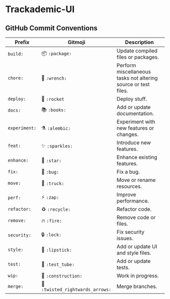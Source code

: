 # Trackademic-UI

## GitHub Commit Conventions

| Prefix        | Gitmoji          | Description                                            |
|---------------|------------------|--------------------------------------------------------|
| `build:`      | 📦 `:package:`    | Update compiled files or packages.                    |
| `chore:`      | 🔧 `:wrench:`     | Perform miscellaneous tasks not altering source or test files. |
| `deploy:`     | 🚀 `:rocket`      | Deploy stuff.                                         |
| `docs:`       | 📚 `:books:`      | Add or update documentation.                          |
| `experiment:` | ⚗️ `:alembic:`    | Experiment with new features or changes.              |
| `feat:`       | ✨ `:sparkles:`   | Introduce new features.                               |
| `enhance:`    | 🌟 `:star:`       | Enhance existing features.                            |
| `fix:`        | 🐛 `:bug:`        | Fix a bug.                                            |
| `move:`       | 🚚 `:truck:`      | Move or rename resources.                             |
| `perf:`       | ⚡ `:zap:`        | Improve performance.                                  |
| `refactor:`   | ♻️ `:recycle:`    | Refactor code.                                        |
| `remove:`     | 🔥 `:fire:`       | Remove code or files.                                 |
| `security:`   | 🔒 `:lock:`       | Fix security issues.                                  |
| `style:`      | 💄 `:lipstick:`   | Add or update UI and style files.                     |
| `test:`       | 🧪 `:test_tube:`  | Add or update tests.                                  |
| `wip:`        | 🚧 `:construction:`| Work in progress.                                    |
| `merge:`      | 🔀 `:twisted_rightwards_arrows:` | Merge branches.                         |
